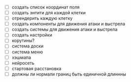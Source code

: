 - [ ] создать список координат поля
- [ ] создать энтити для каждой клетки
- [ ] отрендерить каждую клетку
- [ ] создать компоненты для движения атаки и выстрела
- [ ] создать системы для движения атаки и выстрела
- [ ] создать настройки
- [ ] корутины?
- [ ] система доски
- [ ] система меню
- [ ] хэшмапа
- [ ] нейросеть
- [ ] стартовая расстановка
- [ ] должны ли нормали границ быть единичной длиннны